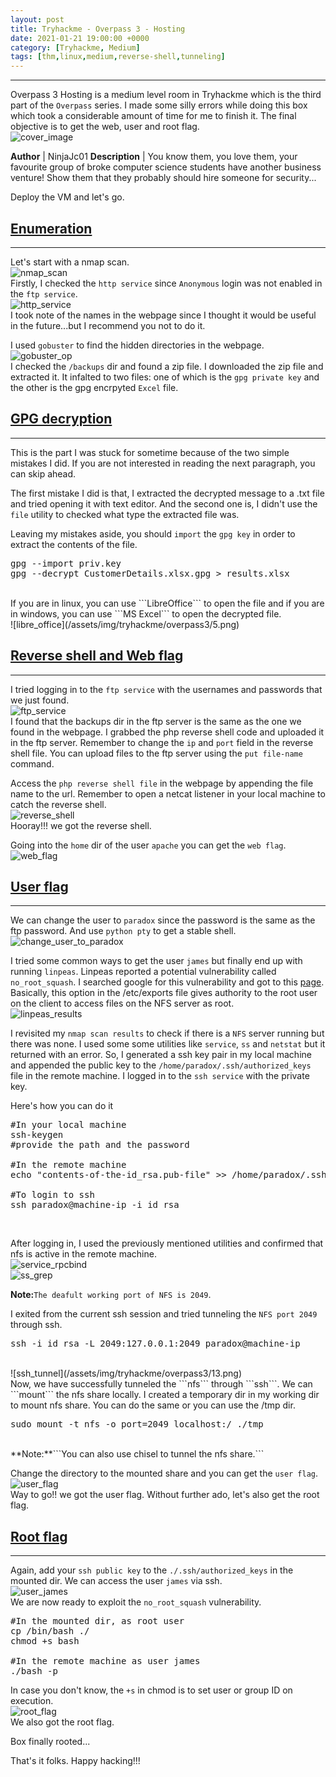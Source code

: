 ```yaml
---
layout: post
title: Tryhackme - Overpass 3 - Hosting
date: 2021-01-21 19:00:00 +0000
category: [Tryhackme, Medium]
tags: [thm,linux,medium,reverse-shell,tunneling]
---
```


---
Overpass 3 Hosting is a medium level room in Tryhackme which is the third part of the ```Overpass``` series. I made some silly errors while doing this box which took a considerable amount of time for me to finish it. The final objective is to get the web, user and root flag.
<br>
![cover_image](/assets/img/tryhackme/overpass3/1.png)

**Author** | NinjaJc01
**Description** | You know them, you love them, your favourite group of broke computer science students have another business venture! Show them that they probably should hire someone for security...

Deploy the VM and let's go.

## <ins>Enumeration</ins>
---
Let's start with a nmap scan.
<br>
![nmap_scan](/assets/img/tryhackme/overpass3/nmap_scan.png)
<br>
Firstly, I checked the ```http service``` since ```Anonymous``` login was not enabled in the ```ftp service```. 
<br>
![http_service](/assets/img/tryhackme/overpass3/2.png)
<br>
I took note of the names in the webpage since I thought it would be useful in the future...but I recommend you not to do it.

I used ```gobuster``` to find the hidden directories in the webpage.
<br>
![gobuster_op](/assets/img/tryhackme/overpass3/3.png)
<br>
I checked the ```/backups``` dir and found a zip file. I downloaded the zip file and extracted it. It infalted to two files: one of which is the ```gpg private key``` and the other is the gpg encrpyted ```Excel``` file.

## <ins>GPG decryption</ins>
---
This is the part I was stuck for sometime because of the two simple mistakes I did. If you are not interested in reading the next paragraph, you can skip ahead.

The first mistake I did is that, I extracted the decrypted message to a .txt file and tried opening it with text editor. And the second one is, I didn't use the ```file``` utility to checked what type the extracted file was.

Leaving my mistakes aside, you should ```import``` the ```gpg key``` in order to extract the contents of the file.
<br>
<pre>
gpg --import priv.key
gpg --decrypt CustomerDetails.xlsx.gpg > results.xlsx
</pre>
<br>
If you are in linux, you can use ```LibreOffice``` to open the file and if you are in windows, you can use ```MS Excel``` to open the decrypted file.
<br>
![libre_office](/assets/img/tryhackme/overpass3/5.png)
<br>


## <ins>Reverse shell and Web flag</ins>
---
I tried logging in to the ```ftp service``` with the usernames and passwords that we just found.
<br>
![ftp_service](/assets/img/tryhackme/overpass3/6.png)
<br>
I found that the backups dir in the ftp server is the same as the one we found in the webpage. I grabbed the php reverse shell code and uploaded it in the ftp server. Remember to change the ```ip``` and ```port``` field in the reverse shell file. You can upload files to the ftp server using the ```put file-name``` command.

Access the ```php reverse shell file``` in the webpage by appending the file name to the url.  Remember to open a netcat listener in your local machine to catch the reverse shell.
<br>
![reverse_shell](/assets/img/tryhackme/overpass3/7.png)
<br>
Hooray!!! we got the reverse shell.

Going into the ```home``` dir of the user ```apache``` you can get the ```web flag```.
<br>
![web_flag](/assets/img/tryhackme/overpass3/8.png)
<br>


## <ins>User flag</ins>
---
We can change the user to ```paradox``` since the password is the same as the ftp password.  And use ```python pty``` to get a stable shell.
<br>
![change_user_to_paradox](/assets/img/tryhackme/overpass3/9.png)
<br>

I tried some common ways to get the user ```james``` but finally end up with running ```linpeas```. Linpeas reported a potential vulnerability called ```no_root_squash```. I searched google for this vulnerability and got to this [page](https://book.hacktricks.xyz/linux-unix/privilege-escalation/nfs-no_root_squash-misconfiguration-pe). Basically, this option in the /etc/exports file gives authority to the root user on the client to access files on the NFS server as root.
<br>
![linpeas_results](/assets/img/tryhackme/overpass3/10.png)
<br>

I revisited my ```nmap scan results``` to check if there is a ```NFS``` server running but there was none. I used some some utilities like ```service```, ```ss``` and ```netstat``` but it returned with an error. So, I generated a ssh key pair in my local machine and appended the public key to the ```/home/paradox/.ssh/authorized_keys``` file in the remote machine. I logged in to the ```ssh service``` with the private key. 

Here's how you can do it
<br>
<pre>
#In your local machine
ssh-keygen
#provide the path and the password

#In the remote machine
echo "contents-of-the-id_rsa.pub-file" >> /home/paradox/.ssh/authorized_keys

#To login to ssh
ssh paradox@machine-ip -i id_rsa
</pre>
<br>

After logging in, I used the previously mentioned utilities and confirmed that nfs is active in the remote machine.
<br>
![service_rpcbind](/assets/img/tryhackme/overpass3/11.png)
<br>
![ss_grep](/assets/img/tryhackme/overpass3/12.png)
<br>

**Note:**```The deafult working port of NFS is 2049```.


I exited from the current ssh session and tried tunneling the ```NFS port 2049``` through ssh.
<br>
<pre>ssh -i id_rsa -L 2049:127.0.0.1:2049 paradox@machine-ip</pre>
<br>
![ssh_tunnel](/assets/img/tryhackme/overpass3/13.png)
<br>
Now, we have successfully tunneled the ```nfs``` through ```ssh```. We can ```mount``` the nfs share locally. I created a temporary dir in my working dir to mount nfs share. You can do the same or you can use the /tmp dir.
<br>
<pre>sudo mount -t nfs -o port=2049 localhost:/ ./tmp</pre>
<br>
**Note:**```You can also use chisel to tunnel the nfs share.```

Change the directory to the mounted share and you can get the ```user flag```.
<br>
![user_flag](/assets/img/tryhackme/overpass3/14.png)
<br>
Way to go!! we got the user flag. Without further ado, let's also get the root flag.

## <ins>Root flag</ins>
---
Again, add your ```ssh public key``` to the ```./.ssh/authorized_keys``` in the mounted dir. We can access the user ```james``` via ssh.
<br>
![user_james](/assets/img/tryhackme/overpass3/15.png)
<br>
We are now ready to exploit the ```no_root_squash``` vulnerability. 
<br>
<pre>
#In the mounted dir, as root user
cp /bin/bash ./
chmod +s bash

#In the remote machine as user james
./bash -p
</pre>

In case you don't know, the ```+s``` in chmod is to set user or group ID on execution.
<br>
![root_flag](/assets/img/tryhackme/overpass3/16.png)
<br>
We also got the root flag.

Box finally rooted...

That's it folks. Happy hacking!!!
